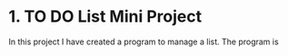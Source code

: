 
# 1. TO DO List Mini Project
In this project I have created a program to manage a list. The program is